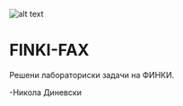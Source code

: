 ![alt text](https://i.imgur.com/pDpxOPb.png)
# FINKI-FAX
Решени лабораториски задачи на ФИНКИ.

-Никола Диневски
